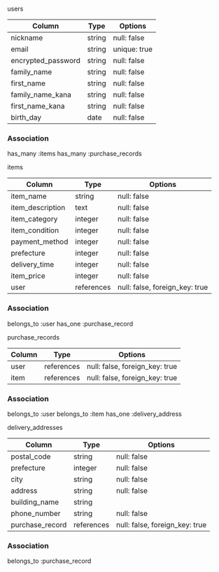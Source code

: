 users

|Column                       |Type   |Options         |
|-----------------------------|-------|----------------|
|nickname                     |string |null: false     |
|email                        |string |unique: true    |
|encrypted_password           |string |null: false     |
|family_name                  |string |null: false     |
|first_name                   |string |null: false     |
|family_name_kana             |string |null: false     |
|first_name_kana              |string |null: false     |
|birth_day                    |date   |null: false     |




### Association
has_many :items
has_many :purchase_records

items

|Column                          |Type     |Options                             |
|--------------------------------|---------|------------------------------------|
|item_name                       |string    |null: false                        |
|item_description                |text      |null: false                        |
|item_category                   |integer   |null: false                        |
|item_condition                  |integer   |null: false                        |
|payment_method                  |integer   |null: false                        |
|prefecture                      |integer   |null: false                        |
|delivery_time                   |integer   |null: false                        |
|item_price                      |integer   |null: false                        |
|user                            |references|null: false, foreign_key: true     |

### Association
belongs_to :user
has_one :purchase_record

purchase_records

|Column                   |Type       |Options                            |
|-------------------------|-----------|-----------------------------------|
|user                     |references |null: false, foreign_key: true     |
|item                     |references |null: false, foreign_key: true     |

### Association
belongs_to :user
belongs_to :item
has_one :delivery_address

delivery_addresses

|Column                       |Type      |Options                            |
|-----------------------------|----------|-----------------------------------|
|postal_code                  |string    |null: false                        |
|prefecture                   |integer   |null: false                        |
|city                         |string    |null: false                        |
|address                      |string    |null: false                        |
|building_name                |string    |                                   |
|phone_number                 |string    |null: false                        |
|purchase_record              |references|null: false, foreign_key: true     |

### Association
belongs_to :purchase_record

